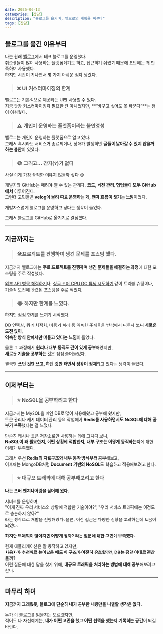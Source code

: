 ```yaml
---
date: 2025-06-13
categories: [잡담]
description: "블로그를 옮기며, 앞으로의 계획을 짜본다"
tags: [잡담]
---
```


## 블로그를 옮긴 이유부터

나는 원래 [벨로그](https://velog.io/@sanghee0820)에서 테크 블로그를 운영했다.  
취준생들이 많이 사용하는 플랫폼이기도 하고, 접근하기 쉬웠기 때문에 초반에는 꽤 만족하며 사용했다.  
하지만 시간이 지나면서 몇 가지 아쉬운 점이 생겼다.

> ### ❌ UI 커스터마이징의 한계

벨로그는 기본적으로 제공되는 UI만 사용할 수 있다.  
지금 당장 커스터마이징이 필요한 건 아니었지만, **“바꾸고 싶어도 못 바꾼다”**는 점이 아쉬웠다.

> ### ⚠️ 개인이 운영하는 플랫폼이라는 불안정성

벨로그는 개인이 운영하는 플랫폼으로 알고 있다.  
그래서 혹시라도 서비스가 종료되거나, 장애가 발생하면 **글들이 날아갈 수 있지 않을까 하는 불안**이 있었다.


> ### 😅 그리고… 간지(?)가 없다

사실 이게 가장 솔직한 이유지 않을까 싶다 😅

개발자와 GitHub는 떼려야 뗄 수 없는 관계다. **코드, 버전 관리, 협업들이 모두 GitHub에서** 이루어진다.  
그런데 고민들은 **velog에 올려 따로 운영하는 게, 왠지 흐름이 끊기는 느낌**이었다.  

개발자스럽게 블로그를 운영하고 싶다는 생각이 들었다.

그래서 블로그를 GitHub로 옮기기로 결심했다.

---
## 지금까지는

> ### 🛠️프로젝트를 진행하며 생긴 문제를 포스팅 했다.

지금까지 벨로그에는 **주로 프로젝트를 진행하며 생긴 문제들을 해결하는 과정**에 대한 포스팅을 주로 작성했다.

[외부 API 병목 해결하기](https://velog.io/@sanghee0820/%EC%99%B8%EB%B6%80-API-%EC%84%B1%EB%8A%A5-%EA%B0%9C%EC%84%A0%ED%95%98%EA%B8%B0API-%EB%B6%84%EB%A6%AC-vs-%EB%B9%84%EB%8F%99%EA%B8%B0-%EC%B2%98%EB%A6%AC)나, [싱글 코어 CPU GC 튜닝 시도하기](https://velog.io/@sanghee0820/Serial-GC..-%EC%8B%B1%EA%B8%80%EC%BD%94%EC%96%B4-CPU%EC%97%90%EC%84%9C-%EC%A7%84%EC%A7%9C-%EC%A2%8B%EC%9D%84%EA%B9%8C-Feat.-EC2-%ED%94%84%EB%A6%AC%ED%8B%B0%EC%96%B4) 같이 트러블 슈팅이나,  
기술적 도전에 관련된 포스팅을 주로 적었다.

> ### 😂 하지만 한계를 느꼈다.

하지만 점점 한계를 느끼기 시작했다.  

DB 인덱싱, 쿼리 최적화, 비동기 처리 등 익숙한 주제들을 반복해서 다루다 보니 **새로운 도전 없이**,  
**익숙한 방식 안에서만 머물고 있다는 느낌**이 들었다.

물론 그 과정에서 **원리나 내부 동작도 깊이 있게 공부**해왔지만,  
**새로운 기술을 공부하는 것**은 점점 줄어들었다.

결국엔 **쓰던 것만 쓰고, 하던 것만 하면서 성장이 정체**되고 있다는 생각이 들었다.

---

## 이제부터는

> ### ⭐ ️NoSQL을 공부하려고 한다

지금까지는 MySQL을 메인 DB로 많이 사용해왔고 공부해 왔지만,  
토큰 관리나 캐시 데이터 관리 등의 작업에서 **Redis를 사용하면서도 NoSQL에 대해 공부가 부족**했다는 걸 느꼈다.

단순히 캐시나 토큰 저장소로만 사용하는 데에 그치다 보니,  
**NoSQL이 왜 필요한지, 어떤 상황에 적합한지, 내부 구조는 어떻게 동작하는지**에 대한 이해가 부족했다.

그래서 우선 **Redis의 자료구조와 내부 동작 방식부터 공부**해보고,  
이후에는 MongoDB처럼 **Document 기반의 NoSQL**도 학습하고 적용해보려고 한다.

> ### ⭐ ️대규모 트래픽에 대해 공부해보려고 한다

**나는 오버 엔지니어링을 싫어해 왔다.**  

서비스를 운영하며,  
"이게 진짜 우리 서비스의 상황에 적합한 기술이야?", "우리 서비스 트래픽에는 이정도로 충분하지 않아?"  
라는 생각으로 개발을 진행해왔다. 물론, 이런 접근은 다양한 상황을 고려하는데 도움이 되었다.

**하지만 트래픽이 많아지면 어떻게 될까? 라는 질문에 대한 고민이 부족했다.**

현재 애플리케이션은 잘 동작하고 있지만,  
**사용자가 수천배로 늘어났을 때도 이 구조가 여전히 유효할까?**, **DB는 정말 이대로 괜찮을까?**  
이런 질문에 대한 답을 찾기 위해, **대규모 트래픽을 처리하는 방법에 대해 공부**해보려고 한다.

---

## 마무리 하며

**지금까지 그래왔듯, 블로그에 단순히 내가 공부한 내용만을 나열할 생각은 없다.**  

누가 이 블로그를 읽을지는 모르겠지만,  
적어도 나 자신에게는, **내가 어떤 고민을 했고 어떤 선택을 했는지 기록하는 공간**이 되길 바란다.

